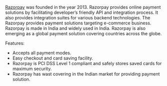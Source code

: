 <a href="https://razorpay.com">Razorpay</a> was founded in the year 2013. Razorpay provides online payment solutions by facilitating developer’s friendly API and integration process. It also provides integration suites for various backend technologies. The Razorpay provides payment solutions targeting e-commerce business. Razorpay is made in India and widely used in India. Razorpay is also emerging as a global payment solution covering countries across the globe.

Features:
<ul>
<li>Accepts all payment modes.</li>
<li>Easy checkout and card saving facility.</li>
<li>Razorpay is PCI DSS Level 1 compliant and safely stores saved cards for maximum security.</li>
<li>Razorpay has wast covering in the Indian market for providing payment solution.</li>
</ul>
